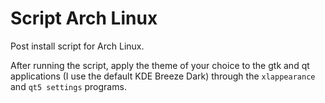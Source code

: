 # Script Arch Linux

Post install script for Arch Linux.

After running the script, apply the theme of your choice to the gtk and qt applications (I use the default KDE Breeze Dark) through the ```xlappearance``` and ```qt5 settings``` programs.
